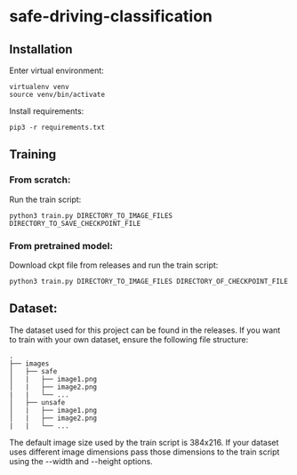 # safe-driving-classification

## Installation
Enter virtual environment:
```
virtualenv venv
source venv/bin/activate
```
Install requirements:
```
pip3 -r requirements.txt
```

## Training
### From scratch:
Run the train script:
```
python3 train.py DIRECTORY_TO_IMAGE_FILES DIRECTORY_TO_SAVE_CHECKPOINT_FILE
```

### From pretrained model:
Download ckpt file from releases and run the train script:
```
python3 train.py DIRECTORY_TO_IMAGE_FILES DIRECTORY_OF_CHECKPOINT_FILE
```
## Dataset:
The dataset used for this project can be found in the releases. If you want to train with your own dataset, ensure the following file structure:

	.
	├── images
	│	├── safe
	│	|	├── image1.png
	│	|	├── image2.png
	|	|	└── ...
	│	├── unsafe
	│	|	├── image1.png
	│	|	├── image2.png
	|	|	└── ...

The default image size used by the train script is 384x216. If your dataset uses different image dimensions pass those dimensions to the train script using the --width and --height options.